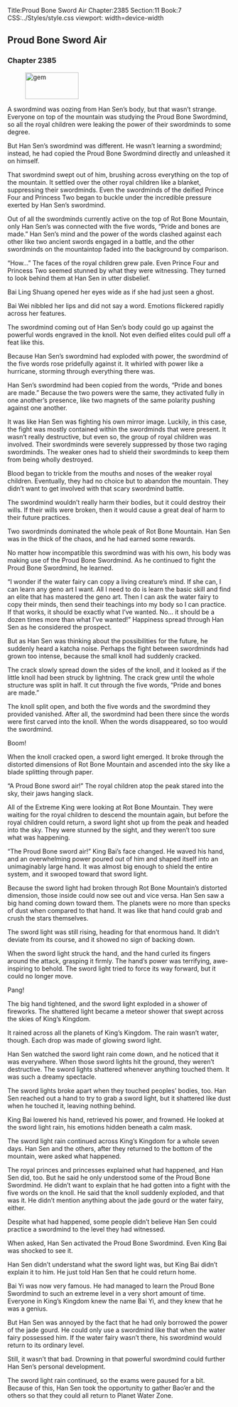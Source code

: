 Title:Proud Bone Sword Air 
Chapter:2385 
Section:11 
Book:7 
CSS:../Styles/style.css 
viewport: width=device-width
  
## Proud Bone Sword Air
### Chapter 2385 
<figure>
	<img src="../Images/gem.gif" alt="gem" id="gem" width="120" height="60" />
</figure>
  

  
  A swordmind was oozing from Han Sen’s body, but that wasn’t strange. Everyone on top of the mountain was studying the Proud Bone Swordmind, so all the royal children were leaking the power of their swordminds to some degree.

But Han Sen’s swordmind was different. He wasn’t learning a swordmind; instead, he had copied the Proud Bone Swordmind directly and unleashed it on himself.

That swordmind swept out of him, brushing across everything on the top of the mountain. It settled over the other royal children like a blanket, suppressing their swordminds. Even the swordminds of the deified Prince Four and Princess Two began to buckle under the incredible pressure exerted by Han Sen’s swordmind.

Out of all the swordminds currently active on the top of Rot Bone Mountain, only Han Sen’s was connected with the five words, “Pride and bones are made.” Han Sen’s mind and the power of the words clashed against each other like two ancient swords engaged in a battle, and the other swordminds on the mountaintop faded into the background by comparison.

“How…” The faces of the royal children grew pale. Even Prince Four and Princess Two seemed stunned by what they were witnessing. They turned to look behind them at Han Sen in utter disbelief.

Bai Ling Shuang opened her eyes wide as if she had just seen a ghost.

Bai Wei nibbled her lips and did not say a word. Emotions flickered rapidly across her features.

The swordmind coming out of Han Sen’s body could go up against the powerful words engraved in the knoll. Not even deified elites could pull off a feat like this.

Because Han Sen’s swordmind had exploded with power, the swordmind of the five words rose pridefully against it. It whirled with power like a hurricane, storming through everything there was.

Han Sen’s swordmind had been copied from the words, “Pride and bones are made.” Because the two powers were the same, they activated fully in one another’s presence, like two magnets of the same polarity pushing against one another.

It was like Han Sen was fighting his own mirror image. Luckily, in this case, the fight was mostly contained within the swordminds that were present. It wasn’t really destructive, but even so, the group of royal children was involved. Their swordminds were severely suppressed by those two raging swordminds. The weaker ones had to shield their swordminds to keep them from being wholly destroyed.

Blood began to trickle from the mouths and noses of the weaker royal children. Eventually, they had no choice but to abandon the mountain. They didn’t want to get involved with that scary swordmind battle.

The swordmind wouldn’t really harm their bodies, but it could destroy their wills. If their wills were broken, then it would cause a great deal of harm to their future practices.

Two swordminds dominated the whole peak of Rot Bone Mountain. Han Sen was in the thick of the chaos, and he had earned some rewards.

No matter how incompatible this swordmind was with his own, his body was making use of the Proud Bone Swordmind. As he continued to fight the Proud Bone Swordmind, he learned.

“I wonder if the water fairy can copy a living creature’s mind. If she can, I can learn any geno art I want. All I need to do is learn the basic skill and find an elite that has mastered the geno art. Then I can ask the water fairy to copy their minds, then send their teachings into my body so I can practice. If that works, it should be exactly what I’ve wanted. No… it should be a dozen times more than what I’ve wanted!” Happiness spread through Han Sen as he considered the prospect.

But as Han Sen was thinking about the possibilities for the future, he suddenly heard a katcha noise. Perhaps the fight between swordminds had grown too intense, because the small knoll had suddenly cracked.

The crack slowly spread down the sides of the knoll, and it looked as if the little knoll had been struck by lightning. The crack grew until the whole structure was split in half. It cut through the five words, “Pride and bones are made.”

The knoll split open, and both the five words and the swordmind they provided vanished. After all, the swordmind had been there since the words were first carved into the knoll. When the words disappeared, so too would the swordmind.

Boom!

When the knoll cracked open, a sword light emerged. It broke through the distorted dimensions of Rot Bone Mountain and ascended into the sky like a blade splitting through paper.

“A Proud Bone sword air!” The royal children atop the peak stared into the sky, their jaws hanging slack.

All of the Extreme King were looking at Rot Bone Mountain. They were waiting for the royal children to descend the mountain again, but before the royal children could return, a sword light shot up from the peak and headed into the sky. They were stunned by the sight, and they weren’t too sure what was happening.

“The Proud Bone sword air!” King Bai’s face changed. He waved his hand, and an overwhelming power poured out of him and shaped itself into an unimaginably large hand. It was almost big enough to shield the entire system, and it swooped toward that sword light.

Because the sword light had broken through Rot Bone Mountain’s distorted dimension, those inside could now see out and vice versa. Han Sen saw a big hand coming down toward them. The planets were no more than specks of dust when compared to that hand. It was like that hand could grab and crush the stars themselves.

The sword light was still rising, heading for that enormous hand. It didn’t deviate from its course, and it showed no sign of backing down.

When the sword light struck the hand, and the hand curled its fingers around the attack, grasping it firmly. The hand’s power was terrifying, awe-inspiring to behold. The sword light tried to force its way forward, but it could no longer move.

Pang!

The big hand tightened, and the sword light exploded in a shower of fireworks. The shattered light became a meteor shower that swept across the skies of King’s Kingdom.

It rained across all the planets of King’s Kingdom. The rain wasn’t water, though. Each drop was made of glowing sword light.

Han Sen watched the sword light rain come down, and he noticed that it was everywhere. When those sword lights hit the ground, they weren’t destructive. The sword lights shattered whenever anything touched them. It was such a dreamy spectacle.

The sword lights broke apart when they touched peoples’ bodies, too. Han Sen reached out a hand to try to grab a sword light, but it shattered like dust when he touched it, leaving nothing behind.

King Bai lowered his hand, retrieved his power, and frowned. He looked at the sword light rain, his emotions hidden beneath a calm mask.

The sword light rain continued across King’s Kingdom for a whole seven days. Han Sen and the others, after they returned to the bottom of the mountain, were asked what happened.

The royal princes and princesses explained what had happened, and Han Sen did, too. But he said he only understood some of the Proud Bone Swordmind. He didn’t want to explain that he had gotten into a fight with the five words on the knoll. He said that the knoll suddenly exploded, and that was it. He didn’t mention anything about the jade gourd or the water fairy, either.

Despite what had happened, some people didn’t believe Han Sen could practice a swordmind to the level they had witnessed.

When asked, Han Sen activated the Proud Bone Swordmind. Even King Bai was shocked to see it.

Han Sen didn’t understand what the sword light was, but King Bai didn’t explain it to him. He just told Han Sen that he could return home.

Bai Yi was now very famous. He had managed to learn the Proud Bone Swordmind to such an extreme level in a very short amount of time. Everyone in King’s Kingdom knew the name Bai Yi, and they knew that he was a genius.

But Han Sen was annoyed by the fact that he had only borrowed the power of the jade gourd. He could only use a swordmind like that when the water fairy possessed him. If the water fairy wasn’t there, his swordmind would return to its ordinary level.

Still, it wasn’t that bad. Drowning in that powerful swordmind could further Han Sen’s personal development.

The sword light rain continued, so the exams were paused for a bit. Because of this, Han Sen took the opportunity to gather Bao’er and the others so that they could all return to Planet Water Zone.
